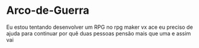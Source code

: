 # Arco-de-Guerra
Eu estou tentando desenvolver um RPG no rpg maker vx ace eu preciso de ajuda para continuar por quê duas pessoas pensão mais que uma e assim vai

